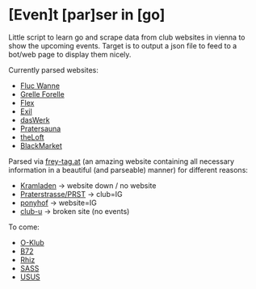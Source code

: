 # \[Even]t \[par]ser in \[go]

Little script to learn go and scrape data from club websites in vienna to show the upcoming events.
Target is to output a json file to feed to a bot/web page to display them nicely.

Currently parsed websites:
- [Fluc Wanne](https://fluc.at/programm/2023_Flucwoche%d.html)
- [Grelle Forelle](https://www.grelleforelle.com/programm/)
- [Flex](https://flex.at/events/monat/)
- [Exil](https://exil1.ticket.io/)
- [dasWerk](https://www.daswerk.org/programm/)
- [Pratersauna](https://pratersauna.tv/programm/)
- [theLoft](https://www.theloft.at/programm/)
- [BlackMarket](http://www.blackmarket.at/?page_id=49)

Parsed via [frey-tag.at](https://frey-tag.at/locations/) (an amazing website containing all necessary
information in a beautiful (and parseable) manner) for different reasons:
 - [Kramladen](https://frey-tag.at/locations/kramladen) -> website down / no website
 - [Praterstrasse/PRST](https://frey-tag.at/locations/club-praterstrasse) -> club=IG
 - [ponyhof](https://frey-tag.at/locations/ponyhof) -> website=IG
 - [club-u](https://frey-tag.at/locations/club-u) -> broken site (no events)

To come:
- [O-Klub](https://shop.eventjet.at/o-vienna)
- [B72](https://www.b72.at/program)
- [Rhiz](https://rhiz.wien/programm/)
- [SASS](https://sassvienna.com/programm)
- [USUS](https://amwasser.wien/events)
